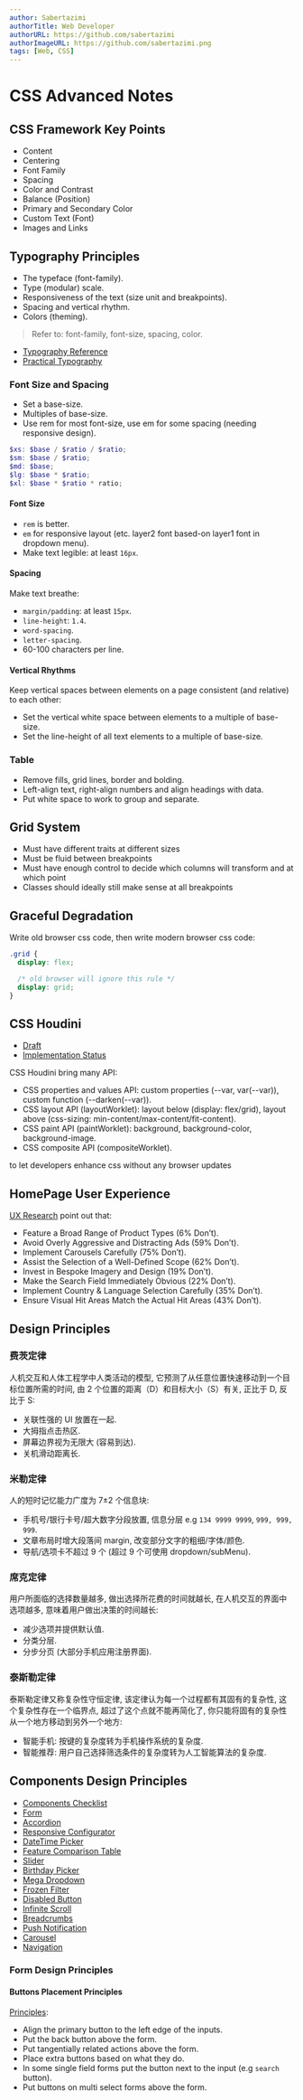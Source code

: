 ```yaml
---
author: Sabertazimi
authorTitle: Web Developer
authorURL: https://github.com/sabertazimi
authorImageURL: https://github.com/sabertazimi.png
tags: [Web, CSS]
---
```


# CSS Advanced Notes

## CSS Framework Key Points

- Content
- Centering
- Font Family
- Spacing
- Color and Contrast
- Balance (Position)
- Primary and Secondary Color
- Custom Text (Font)
- Images and Links

## Typography Principles

- The typeface (font-family).
- Type (modular) scale.
- Responsiveness of the text (size unit and breakpoints).
- Spacing and vertical rhythm.
- Colors (theming).

> Refer to: font-family, font-size, spacing, color.

- [Typography Reference](https://noti.st/rar/mz1rIY/golden-rules-of-typography-on-the-web)
- [Practical Typography](https://practicaltypography.com)

### Font Size and Spacing

- Set a base-size.
- Multiples of base-size.
- Use rem for most font-size, use em for some spacing (needing responsive design).

```scss
$xs: $base / $ratio / $ratio;
$sm: $base / $ratio;
$md: $base;
$lg: $base * $ratio;
$xl: $base * $ratio * ratio;
```

#### Font Size

- `rem` is better.
- `em` for responsive layout (etc. layer2 font based-on layer1 font in dropdown menu).
- Make text legible: at least `16px`.

#### Spacing

Make text breathe:

- `margin/padding`: at least `15px`.
- `line-height`: `1.4`.
- `word-spacing`.
- `letter-spacing`.
- 60-100 characters per line.

#### Vertical Rhythms

Keep vertical spaces between elements on a page
consistent (and relative) to each other:

- Set the vertical white space between elements to a multiple of base-size.
- Set the line-height of all text elements to a multiple of base-size.

### Table

- Remove fills, grid lines, border and bolding.
- Left-align text, right-align numbers
  and align headings with data.
- Put white space to work to group and separate.

## Grid System

- Must have different traits at different sizes
- Must be fluid between breakpoints
- Must have enough control to decide which columns will transform and at which point
- Classes should ideally still make sense at all breakpoints

## Graceful Degradation

Write old browser css code,
then write modern browser css code:

```css
.grid {
  display: flex;

  /* old browser will ignore this rule */
  display: grid;
}
```

## CSS Houdini

- [Draft](https://drafts.css-houdini.org)
- [Implementation Status](https://ishoudinireadyyet.com/)

CSS Houdini bring many API:

- CSS properties and values API:
  custom properties (--var, var(--var)), custom function (--darken(--var)).
- CSS layout API (layoutWorklet):
  layout below (display: flex/grid), layout above (css-sizing: min-content/max-content/fit-content).
- CSS paint API (paintWorklet):
  background, background-color, background-image.
- CSS composite API (compositeWorklet).

to let developers enhance css without any browser updates

## HomePage User Experience

[UX Research](https://baymard.com/blog/2021-current-state-of-ecommerce-homepage-ux)
point out that:

- Feature a Broad Range of Product Types (6% Don’t).
- Avoid Overly Aggressive and Distracting Ads (59% Don’t).
- Implement Carousels Carefully (75% Don’t).
- Assist the Selection of a Well-Defined Scope (62% Don’t).
- Invest in Bespoke Imagery and Design (19% Don’t).
- Make the Search Field Immediately Obvious (22% Don’t).
- Implement Country & Language Selection Carefully (35% Don’t).
- Ensure Visual Hit Areas Match the Actual Hit Areas (43% Don’t).

## Design Principles

### 费茨定律

人机交互和人体工程学中人类活动的模型,
它预测了从任意位置快速移动到一个目标位置所需的时间,
由 2 个位置的距离（D）和目标大小（S）有关, 正比于 D, 反比于 S:

- 关联性强的 UI 放置在一起.
- 大拇指点击热区.
- 屏幕边界视为无限大 (容易到达).
- 关机滑动距离长.

### 米勒定律

人的短时记忆能力广度为 7±2 个信息块:

- 手机号/银行卡号/超大数字分段放置, 信息分层 e.g `134 9999 9999`, `999, 999, 999`.
- 文章布局时增大段落间 margin, 改变部分文字的粗细/字体/颜色.
- 导航/选项卡不超过 9 个 (超过 9 个可使用 dropdown/subMenu).

### 席克定律

用户所面临的选择数量越多,
做出选择所花费的时间就越长,
在人机交互的界面中选项越多,
意味着用户做出决策的时间越长:

- 减少选项并提供默认值.
- 分类分层.
- 分步分页 (大部分手机应用注册界面).

### 泰斯勒定律

泰斯勒定律又称复杂性守恒定律,
该定律认为每一个过程都有其固有的复杂性,
这个复杂性存在一个临界点,
超过了这个点就不能再简化了,
你只能将固有的复杂性从一个地方移动到另外一个地方:

- 智能手机: 按键的复杂度转为手机操作系统的复杂度.
- 智能推荐: 用户自己选择筛选条件的复杂度转为人工智能算法的复杂度.

## Components Design Principles

- [Components Checklist](https://www.smashingmagazine.com/ebooks/checklist-cards-digital)
- [Form](https://www.smashingmagazine.com/printed-books/form-design-patterns)
- [Accordion](https://www.smashingmagazine.com/2017/06/designing-perfect-accordion-checklist)
- [Responsive Configurator](https://www.smashingmagazine.com/2018/02/designing-a-perfect-responsive-configurator)
- [DateTime Picker](https://www.smashingmagazine.com/2017/07/designing-perfect-date-time-picker)
- [Feature Comparison Table](https://www.smashingmagazine.com/2017/08/designing-perfect-feature-comparison-table)
- [Slider](https://www.smashingmagazine.com/2017/07/designing-perfect-slider)
- [Birthday Picker](https://www.smashingmagazine.com/2021/05/frustrating-design-patterns-birthday-picker)
- [Mega Dropdown](https://www.smashingmagazine.com/2021/05/frustrating-design-patterns-mega-dropdown-hover-menus)
- [Frozen Filter](https://www.smashingmagazine.com/2021/07/frustrating-design-patterns-broken-frozen-filters)
- [Disabled Button](https://www.smashingmagazine.com/2021/08/frustrating-design-patterns-disabled-buttons)
- [Infinite Scroll](https://www.smashingmagazine.com/2022/03/designing-better-infinite-scroll)
- [Breadcrumbs](https://www.smashingmagazine.com/2022/04/designing-better-breadcrumbs)
- [Push Notification](https://www.smashingmagazine.com/2022/04/guide-push-notifications-developers)
- [Carousel](https://www.smashingmagazine.com/2022/04/designing-better-carousel-ux)
- [Navigation](https://www.smashingmagazine.com/2022/04/designing-better-navigation-ux-queries)

### Form Design Principles

#### Buttons Placement Principles

[Principles](https://adamsilver.io/articles/where-to-put-buttons-in-forms):

- Align the primary button to the left edge of the inputs.
- Put the back button above the form.
- Put tangentially related actions above the form.
- Place extra buttons based on what they do.
- In some single field forms put the button next to the input (e.g `search` button).
- Put buttons on multi select forms above the form.
